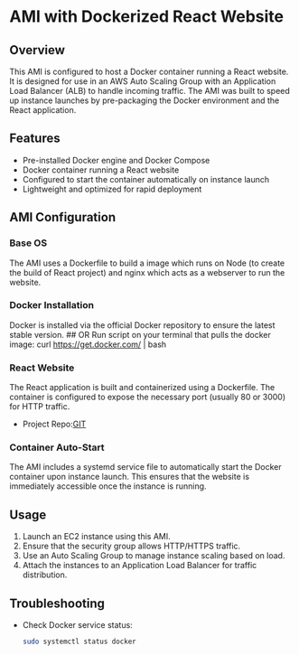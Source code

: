 # AMI with Dockerized React Website

## Overview

This AMI is configured to host a Docker container running a React website. It is designed for use in an AWS Auto Scaling Group with an Application Load Balancer (ALB) to handle incoming traffic. The AMI was built to speed up instance launches by pre-packaging the Docker environment and the React application.

## Features

- Pre-installed Docker engine and Docker Compose
- Docker container running a React website
- Configured to start the container automatically on instance launch
- Lightweight and optimized for rapid deployment

## AMI Configuration

### Base OS

The AMI uses a Dockerfile to build a image which runs on Node (to create the build of React project) and nginx which acts as a webserver to run the website.

### Docker Installation

Docker is installed via the official Docker repository to ensure the latest stable version. ## OR
Run script on your terminal that pulls the docker image: curl https://get.docker.com/ | bash

### React Website

The React application is built and containerized using a Dockerfile. The container is configured to expose the necessary port (usually 80 or 3000) for HTTP traffic.

- Project Repo:[GIT](https://github.com/Thelaxman/UTELL-PORTFOLIO.git)

### Container Auto-Start

The AMI includes a systemd service file to automatically start the Docker container upon instance launch. This ensures that the website is immediately accessible once the instance is running.

## Usage

1. Launch an EC2 instance using this AMI.
2. Ensure that the security group allows HTTP/HTTPS traffic.
3. Use an Auto Scaling Group to manage instance scaling based on load.
4. Attach the instances to an Application Load Balancer for traffic distribution.

## Troubleshooting

- Check Docker service status:
  ```bash
  sudo systemctl status docker
  ```

